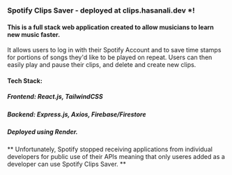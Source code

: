  ### Spotify Clips Saver - deployed at clips.hasanali.dev *!

 #### This is a full stack web application created to allow musicians to learn new music faster. 
 It allows users to log in with their Spotify Account and to save time stamps for portions of 
 songs they'd like to be played on repeat. Users can then easily play and pause their clips, and 
 delete and create new clips.

 #### Tech Stack:
##### Frontend: React.js, TailwindCSS
##### Backend: Express.js, Axios, Firebase/Firestore
##### Deployed using Render.

###
** Unfortunately, Spotify stopped receiving applications from individual developers for public use of their APIs meaning that only useres added as a developer can use Spotify Clips Saver. **



